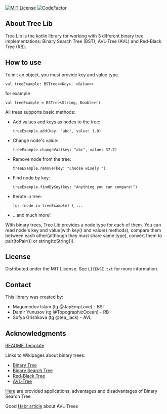 [![MIT License](https://img.shields.io/badge/License-MIT-green.svg)](https://choosealicense.com/licenses/mit/) [![CodeFactor](https://www.codefactor.io/repository/github/spbu-coding-2023/trees-4/badge)](https://www.codefactor.io/repository/github/spbu-coding-2023/trees-4)

## About Tree Lib

Tree Lib is the kotlin library for working with 3 different binary tree implementations: Binary Search Tree (BST),
AVL-Tree (AVL) and Red-Black Tree (RB).

## How to use

To init an object, you must provide key and value type.

```
val treeExample: BSTree<<Key>, <Value>>
```

for example

```
val treeExample = BSTree<String, Double>()
```

All trees supports basic methods:

- Add values and keys as nodes to the tree:

  `treeExample.add(key: "abc", value: 1.0)`

- Change node's value:

  `treeExample.changeVal(key: "abc", value: 37.7)`

- Remove node from the tree:

  `treeExample.remove(key: "Choose wisely.")`

- Find node by key:

  `treeExample.findByKey(key: "Anything you can compare!")`

- Iterate in tree:

  `for (node in treeExample) { ...`

- ...and much more!

With binary trees, Tree Lib provides a node type for each of them.
You can read node's key and value(with key() and value() methods), compare
them between each other(although they must share same type), convert them to
pair(toPair()) or string(toString()).

## License

Distributed under the MIT License. See `LICENSE.txt` for more information.

## Contact

This library was created by:

* Magomedov Islam (tg @JapEmpLove) - BST
* Damir Yunusov (tg @TopographicOcean) - RB
* Sofya Grishkova (tg @tea_jack) - AVL

## Acknowledgments

[README Template](https://github.com/othneildrew/Best-README-Template)

Links to Wikipages about binary trees:

* [Binary Tree](https://en.wikipedia.org/wiki/Binary_tree)
* [Binary Search Tree](https://en.wikipedia.org/wiki/Binary_search_tree)
* [Red-Black Tree](https://en.wikipedia.org/wiki/Red%E2%80%93black_tree)
* [AVL-Tree](https://en.wikipedia.org/wiki/AVL_tree)

[Here](https://www.geeksforgeeks.org/applications-advantages-and-disadvantages-of-binary-search-tree/) are provided
applications, advantages and disadvantages of Binary Search Tree

Good [Habr article](https://habr.com/ru/articles/150732/) about AVL-Trees
